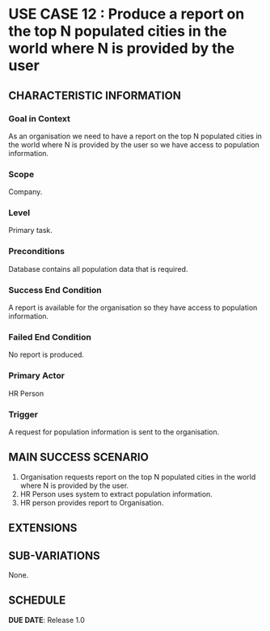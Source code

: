 # USE CASE 12 : Produce a report on the top N populated cities in the world where N is provided by the user
## CHARACTERISTIC INFORMATION

### Goal in Context

As an organisation we need to have a report on the top N populated cities in the world where N is provided by the user so we have access to population information.
### Scope

Company.

### Level

Primary task.

### Preconditions

Database contains all population data that is required.

### Success End Condition

A report is available for the organisation so they have access to population information.

### Failed End Condition

No report is produced.

### Primary Actor

HR Person

### Trigger

A request for population information is sent to the organisation.

## MAIN SUCCESS SCENARIO

1. Organisation requests report on the top N populated cities in the world where N is provided by the user.
2. HR Person uses system to extract population information.
3. HR person provides report to Organisation.


## EXTENSIONS


## SUB-VARIATIONS

None.

## SCHEDULE

**DUE DATE**: Release 1.0